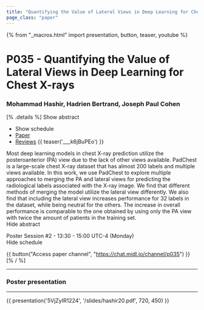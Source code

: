 ```yaml
---
title: "Quantifying the Value of Lateral Views in Deep Learning for Chest X-rays"
page_class: "paper"
---
```


{% from "_macros.html" import presentation, button, teaser, youtube %}

# P035 - Quantifying the Value of Lateral Views in Deep Learning for Chest X-rays

### Mohammad Hashir, Hadrien Bertrand, Joseph Paul Cohen

[% .details %]
<a class="toggle_visibility" data-selector=".abstract" data-level="3">Show abstract</a>
- <a class="toggle_visibility" data-selector=".schedule" data-level="3">Show schedule</a>
- <a href="https://openreview.net/pdf?id=rY3bgRRHnD">Paper</a>
- <a href="https://openreview.net/forum?id=rY3bgRRHnD">Reviews</a>
{{ teaser('___k6jBuPEo') }}

<p>
    <span class="abstract">
        Most deep learning models in chest X-ray prediction utilize the posteroanterior (PA) view due to the lack of other views available. PadChest is a large-scale chest X-ray dataset that has almost 200 labels and multiple views available. In this work, we use PadChest to explore multiple approaches to merging the PA and lateral views for predicting the radiological labels associated with the X-ray image. We find that different methods of merging the model utilize the lateral view differently. We also find that including the lateral view increases performance for 32 labels in the dataset, while being neutral for the others.      The increase in overall performance is comparable to the one obtained by using only the PA view with twice the amount of patients in the training set.
        <br>
        <span class="actions"><a class="toggle_visibility" data-level="2">Hide abstract</a></span>
    </span>
</p>

<p>
    <span class="schedule">
        Poster Session #2  - 13:30 - 15:00 UTC-4 (Monday)
        <br>
        <span class="actions"><a class="toggle_visibility" data-level="2">Hide schedule</a></span>
    </span>
</p>

{{ button("Access paper channel", "https://chat.midl.io/channel/p035") }}
[% / %]

---


### Poster presentation

---

{{ presentation('5VjZyIR1224', '/slides/hashir20.pdf', 720, 450) }}